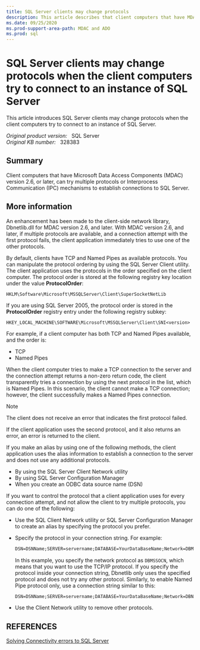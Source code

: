 ```yaml
---
title: SQL Server clients may change protocols
description: This article describes that client computers that have MDAC version 2.6, or later, can try multiple protocols or IPC mechanisms to establish connections to SQL Server.
ms.date: 09/25/2020
ms.prod-support-area-path: MDAC and ADO
ms.prod: sql
---
```

# SQL Server clients may change protocols when the client computers try to connect to an instance of SQL Server

This article introduces SQL Server clients may change protocols when the client computers try to connect to an instance of SQL Server.

_Original product version:_ &nbsp; SQL Server  
_Original KB number:_ &nbsp; 328383

## Summary

Client computers that have Microsoft Data Access Components (MDAC) version 2.6, or later, can try multiple protocols or Interprocess Communication (IPC) mechanisms to establish connections to SQL Server.

## More information

An enhancement has been made to the client-side network library, Dbnetlib.dll for MDAC version 2.6, and later. With MDAC version 2.6, and later, if multiple protocols are available, and a connection attempt with the first protocol fails, the client application immediately tries to use one of the other protocols.

By default, clients have TCP and Named Pipes as available protocols. You can manipulate the protocol ordering by using the SQL Server Client utility. The client application uses the protocols in the order specified on the client computer. The protocol order is stored at the following registry key location under the value **ProtocolOrder**:

`HKLM\Software\Microsoft\MSSQLServer\Client\SuperSocketNetLib`

If you are using SQL Server 2005, the protocol order is stored in the **ProtocolOrder** registry entry under the following registry subkey:

`HKEY_LOCAL_MACHINE\SOFTWARE\Microsoft\MSSQLServer\Client\SNI<version>`

For example, if a client computer has both TCP and Named Pipes available, and the order is:

- TCP
- Named Pipes

When the client computer tries to make a TCP connection to the server and the connection attempt returns a non-zero return code, the client transparently tries a connection by using the next protocol in the list, which is Named Pipes. In this scenario, the client cannot make a TCP connection; however, the client successfully makes a Named Pipes connection.

> [!NOTE]
> The client does not receive an error that indicates the first protocol failed.

If the client application uses the second protocol, and it also returns an error, an error is returned to the client.

If you make an alias by using one of the following methods, the client application uses the alias information to establish a connection to the server and does not use any additional protocols.

- By using the SQL Server Client Network utility
- By using SQL Server Configuration Manager
- When you create an ODBC data source name (DSN)

If you want to control the protocol that a client application uses for every connection attempt, and not allow the client to try multiple protocols, you can do one of the following:

- Use the SQL Client Network utility or SQL Server Configuration Manager to create an alias by specifying the protocol you prefer.

- Specify the protocol in your connection string. For example:

    ```xml
    DSN=DSNName;SERVER=servername;DATABASE=YourDataBaseName;Network=DBMSSOCN;Address=IP_Address,1433;UID=YourUID;PWD=YourPassword;
    ```

    In this example, you specify the network protocol as `DBMSSOCN`, which means that you want to use the TCP/IP protocol. If you specify the protocol inside your connection string, Dbnetlib only uses the specified protocol and does not try any other protocol. Similarly, to enable Named Pipe protocol only, use a connection string similar to this:

    ```xml
    DSN=DSNName;SERVER=servername;DATABASE=YourDataBaseName;Network=DBNMPNTW;Address=\\.\pipe\sql\query;UID=YourUID;PWD=YourPassword;
    ```

- Use the Client Network utility to remove other protocols.

## REFERENCES

[Solving Connectivity errors to SQL Server](https://support.microsoft.com/sbs/topic/solving-connectivity-errors-to-sql-server-ae23c94b-b64b-5056-8b62-22e1694bb889)

